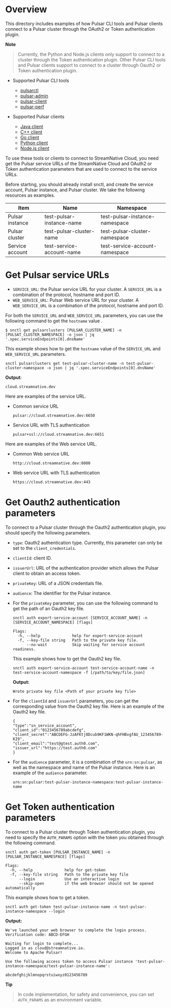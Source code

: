 # Overview

This directory includes examples of how Pulsar CLI tools and Pulsar clients connect to a Pulsar cluster through the OAuth2 or Token authentication plugin.

**Note**

> Currently, the Python and Node.js clients only support to connect to a cluster through the Token authentication plugin. Other Pulsar CLI tools and Pulsar clients support to connect to a cluster through Oauth2 or Token authentication plugin. 

- Supported Pulsar CLI tools
  - [pulsarctl](https://github.com/streamnative/pulsar-examples/tree/master/cloud/pulsarctl)
  - [pulsar-admin](https://github.com/streamnative/pulsar-examples/tree/master/cloud/pulsar-admin)
  - [pulsar-client](https://github.com/streamnative/pulsar-examples/tree/master/cloud/pulsar-client)
  - [pulsar-perf](https://github.com/streamnative/pulsar-examples/tree/master/cloud/pulsar-client)

- Supported Pulsar clients
  - [Java client](https://github.com/streamnative/pulsar-examples/tree/master/cloud/java)
  - [C++ client](https://github.com/streamnative/pulsar-examples/tree/master/cloud/cpp)
  - [Go client](https://github.com/streamnative/pulsar-examples/tree/master/cloud/go)
  - [Python client](https://github.com/streamnative/pulsar-examples/tree/master/cloud/python)
  - [Node.js client](https://github.com/streamnative/pulsar-examples/tree/master/cloud/node)

To use these tools or clients to connect to StreamNative Cloud, you need get the Pulsar service URLs of the StreamNative Cloud and OAuth2 or Token authentication parameters that are used to connect to the service URLs.

Before starting, you should already install snctl, and create the service account, Pulsar instance, and Pulsar cluster. We take the following resources as examples.

| Item | Name | Namespace |
| --- | --- |--- |
| Pulsar instance | test-pulsar-instance-name | test-pulsar-instance-namespace |
| Pulsar cluster  | test-pulsar-cluster-name | test-pulsar-cluster-namespace |
| Service account | test-service-account-name | test-service-account-namespace |

# Get Pulsar service URLs

- `SERVICE_URL`: the Pulsar service URL for your cluster. A `SERVICE_URL` is a combination of the protocol, hostname and port ID.
- `WEB_SERVICE_URL`: Pulsar Web service URL for your cluster. A `WEB_SERVICE_URL` is a combination of the protocol, hostname and port ID.

For both the `SERVICE_URL` and  `WEB_SERVICE_URL`  parameters, you can use the following command to get the `hostname` value .

```shell script
$ snctl get pulsarclusters [PULSAR_CLUSTER_NAME] -n [PULSAT_CLUSTER_NAMESPACE] -o json | jq '.spec.serviceEndpoints[0].dnsName'
```

This example shows how to get the `hostname` value of the `SERVICE_URL` and  `WEB_SERVICE_URL` parameters.

```
snctl pulsarclusters get test-pulsar-cluster-name -n test-pulsar-cluster-namespace -o json | jq '.spec.serviceEndpoints[0].dnsName'
```

**Output**:

```text
cloud.streamnative.dev
```

Here are examples of the service URL.

- Common service URL

  ```text
  pulsar://cloud.streamnative.dev:6650
  ```

- Service URL with TLS authentication

  ```
  pulsar+ssl://cloud.streamnative.dev:6651
  ```

Here are examples of the Web service URL.

- Common Web service URL

  ```text
  http://cloud.streamnative.dev:8080
  ```

- Web service URL with TLS authentication

  ```
  https://cloud.streamnative.dev:443
  ```

# Get Oauth2 authentication parameters

To connect to a Pulsar cluster through the Oauth2 authentication plugin, you should specify the following parameters.

- `type`: Oauth2 authentication type. Currently, this parameter can only be set to the `client_credentials`.
- `clientId`: client ID.
- `issuerUrl`: URL of the authentication provider which allows the Pulsar client to obtain an access token.
- `privateKey`: URL of a JSON credentials file.
- `audience`: The identifier for the Pulsar instance.

- For the `privateKey` parameter, you can use the following command to get the path of an Oauth2 key file.

    ```shell script
    snctl auth export-service-account [SERVICE_ACCOUNT_NAME] -n [SERVICE_ACCOUNT_NAMESPACE] [flags]
    
    Flags:
      -h, --help              help for export-service-account
      -f, --key-file string   Path to the private key file.
          --no-wait           Skip waiting for service account readiness.
    ```
    
    This example shows how to get the Oauth2 key file.
    
    ```
    snctl auth export-service-account test-service-account-name -n test-service-account-namespace -f [/path/to/key/file.json]
    ```
    
    **Output:**
    
    ```text
    Wrote private key file <Path of your private key file>
    ```

- For the `clientId` and `issuerUrl` parameters, you can get the corresponding value from the Oauth2 key file. Here is an example of the Oauth2 key file.

    ```text
    {
    "type":"sn_service_account",
    "client_id":"0123456789abcdefg",
    "client_secret":"ABCDEFG-JzAFKtj0Dcub9KF1WKN-qhFHBvgfAU_123456789-KI9",
    "client_email":"test@gtest.auth0.com",
    "issuer_url":"https://test.auth0.com"
    }
    ```

- For the `audience` parameter, it is a combination of the `urn:sn:pulsar`, as well as the namespace amd name of the Pulsar instance. Here is an example of the `audience` parameter.

    ```text
    urn:sn:pulsar:test-pulsar-instance-namespace:test-pulsar-instance-name
    ```

# Get Token authentication parameters

To connect to a Pulsar cluster through Token authentication plugin, you need to specify the `AUTH_PARAMS` option with the token you obtained through the following command.

```shell script
snctl auth get-token [PULSAR_INSTANCE_NAME] -n [PULSAR_INSTANCE_NAMESPACE] [flags]

Flags:
  -h, --help              help for get-token
  -f, --key-file string   Path to the private key file
      --login             Use an interactive login
      --skip-open         if the web browser should not be opened automatically
```

This example shows how to get a token.

```
snctl auth get-token test-pulsar-instance-name -n test-pulsar-instance-namespace --login
```

**Output:**

```text
We've launched your web browser to complete the login process.
Verification code: ABCD-EFGH

Waiting for login to complete...
Logged in as cloud@streamnative.io.
Welcome to Apache Pulsar!

Use the following access token to access Pulsar instance 'test-pulsar-instance-namespace/test-pulsar-instance-name':

abcdefghijklmnopqrstuiwxyz0123456789
```

**Tip**

> In code implementation, for safety and convenience, you can set `AUTH_PARAMS` as an environment variable.
